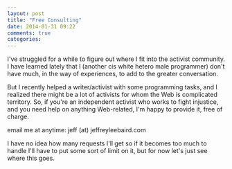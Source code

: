 ```yaml
---
layout: post
title: "Free Consulting"
date: 2014-01-31 09:22
comments: true
categories:
---
```


I've struggled for a while to figure out where I fit into the activist community.  I have learned lately that I (another cis white hetero male programmer) don't have much, in the way of experiences, to add to the greater conversation.

But I recently helped a writer/activist with some programming tasks, and I realized there might be a lot of activists for whom the Web is complicated territory.  So, if you're an independent activist who works to fight injustice, and you need help on anything Web-related, I'm happy to provide it, free of charge.

email me at anytime: jeff (at) jeffreyleebaird.com

I have no idea how many requests I'll get so if it becomes too much to handle I'll have to put some sort of limit on it, but for now let's just see where this goes.